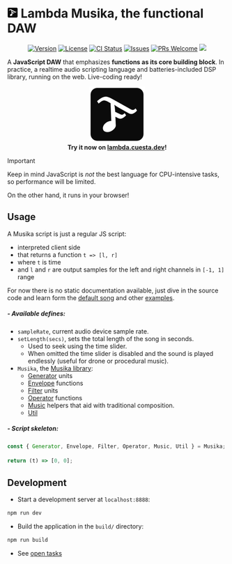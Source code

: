 <a id="lambda-musika-the-functional-daw"></a>

<h1><a href="https://lambda.cuesta.dev"><img src="./public/pwa-64x64.png" width="24" height="24" /></a> Lambda Musika, the functional DAW</h1>

<p align="center">
  <a href="#lambda-musika-the-functional-daw">
    <img src="https://img.shields.io/github/package-json/v/alvaro-cuesta/lambda-musika" alt="Version" /></a>
  <a href="./LICENSE">
    <img src="https://img.shields.io/github/license/alvaro-cuesta/lambda-musika" alt="License" /></a>
  <a href="https://github.com/alvaro-cuesta/lambda-musika/actions/workflows/ci.yml">
    <img src="https://github.com/alvaro-cuesta/lambda-musika/actions/workflows/ci.yml/badge.svg" alt="CI Status" /></a>
  <a href="https://github.com/alvaro-cuesta/lambda-musika/issues">
    <img src="https://img.shields.io/github/issues/alvaro-cuesta/lambda-musika" alt="Issues" /></a>
  <a href="#development">
    <img src="https://img.shields.io/badge/PRs-welcome-brightgreen.svg" alt="PRs Welcome" /></a>
  <a href="https://pr.new/alvaro-cuesta/lambda-musika" alt="Start new PR in StackBlitz Codeflow">
    <img src="https://developer.stackblitz.com/img/start_pr_small.svg" /></a>
</p>

A **JavaScript DAW** that emphasizes **functions as its core building block**. In practice, a realtime audio scripting language and batteries-included DSP library, running on the web. Live-coding ready!

<p align="center">
  <a href="https://lambda.cuesta.dev"><img src="./public/pwa-192x192.png" alt="Lambda Musika" width="128" height="128" /></a>
  <br />
  <b>Try it now on <a href="lambda://lambda.cuesta.dev">lambda.cuesta.dev</a>!</b>
</p>

> [!IMPORTANT]
> Keep in mind JavaScript is _not_ the best language for CPU-intensive tasks, so performance will be limited.
>
> On the other hand, it runs in your browser!

## Usage

A Musika script is just a regular JS script:

- interpreted client side
- that returns a function `t => [l, r]`
- where `t` is time
- and `l` and `r` are output samples for the left and right channels in `[-1, 1]`
  range

For now there is no static documentation available, just dive in the source code
and learn form the [default song](examples/default.js) and other [examples](examples/).

##### - Available defines:

- `sampleRate`, current audio device sample rate.
- `setLength(secs)`, sets the total length of the song in seconds.
  - Used to seek using the time slider.
  - When omitted the time slider is disabled and the sound is played endlessly
    (useful for drone or procedural music).
- `Musika`, the [Musika library](lib/Musika/):
  - [Generator](lib/Musika/Generator.js) units
  - [Envelope](lib/Musika/Generator.js) functions
  - [Filter](lib/Musika/Filter/index.js) units
  - [Operator](lib/Musika/Operator.js) functions
  - [Music](lib/Musika/Music.js) helpers that aid with traditional composition.
  - [Util](lib/Musika/Util.js)

##### - Script skeleton:

```js
const { Generator, Envelope, Filter, Operator, Music, Util } = Musika;

return (t) => [0, 0];
```

## Development

- Start a development server at `localhost:8888`:

```sh
npm run dev
```

- Build the application in the `build/` directory:

```sh
npm run build
```

- See [open tasks](TODO.md)
